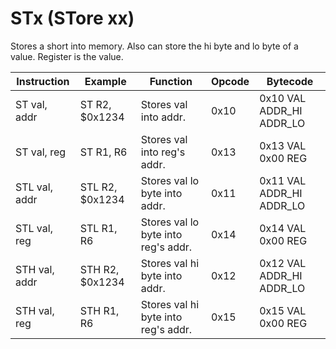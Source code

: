 # STx (STore xx)

Stores a short into memory. Also can store the hi byte and lo byte of a value. Register is the value.

| Instruction   | Example         | Function                            | Opcode | Bytecode                     |
| ------------- | --------------- | ----------------------------------- | ------ | ---------------------------- |
| ST val, addr  | ST R2, $0x1234  | Stores val into addr.               | 0x10   | 0x10 VAL ADDR_HI ADDR_LO     |
| ST val, reg   | ST R1, R6       | Stores val into reg's addr.         | 0x13   | 0x13 VAL 0x00 REG            |
| STL val, addr | STL R2, $0x1234 | Stores val lo byte into addr.       | 0x11   | 0x11 VAL ADDR_HI ADDR_LO     |
| STL val, reg  | STL R1, R6      | Stores val lo byte into reg's addr. | 0x14   | 0x14 VAL 0x00 REG            |
| STH val, addr | STH R2, $0x1234 | Stores val hi byte into addr.       | 0x12   | 0x12 VAL ADDR_HI ADDR_LO     |
| STH val, reg  | STH R1, R6      | Stores val hi byte into reg's addr. | 0x15   | 0x15 VAL 0x00 REG            |
